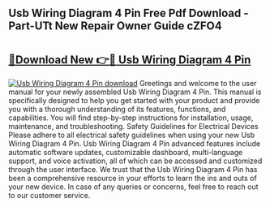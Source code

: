 ## Usb Wiring Diagram 4 Pin Free Pdf Download - Part-UTt New Repair Owner Guide cZFO4

# <h2><a href="http://dfqj02.blite.top/?on=Usb+Wiring+Diagram+4+Pin">🔗Download New 👉🔴 Usb Wiring Diagram 4 Pin</a></h2>

[![Usb Wiring Diagram 4 Pin download](https://i.imgur.com/lujVjoI.png)](http://dfqj02.blite.top/?on=Usb+Wiring+Diagram+4+Pin)
Greetings and welcome to the user manual for your newly assembled Usb Wiring Diagram 4 Pin. This manual is specifically designed to help you get started with your product and provide you with a thorough understanding of its features, functions, and capabilities. You will find step-by-step instructions for installation, usage, maintenance, and troubleshooting. Safety Guidelines for Electrical Devices Please adhere to all electrical safety guidelines when using your new Usb Wiring Diagram 4 Pin. Usb Wiring Diagram 4 Pin advanced features include automatic software updates, customizable dashboard, multi-language support, and voice activation, all of which can be accessed and customized through the user interface. We trust that the Usb Wiring Diagram 4 Pin has been a comprehensive resource in your efforts to learn the ins and outs of your new device. In case of any queries or concerns, feel free to reach out to our customer service.
